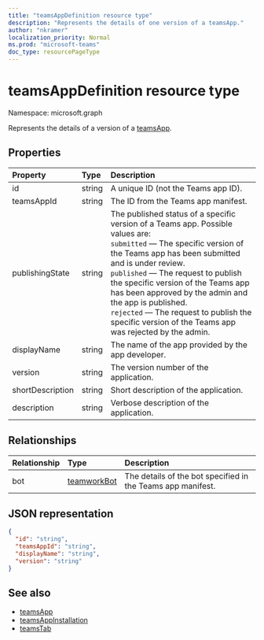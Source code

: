 ```yaml
---
title: "teamsAppDefinition resource type"
description: "Represents the details of one version of a teamsApp."
author: "nkramer"
localization_priority: Normal
ms.prod: "microsoft-teams"
doc_type: resourcePageType
---
```


# teamsAppDefinition resource type

Namespace: microsoft.graph

Represents the details of a version of a [teamsApp](teamsapp.md).

## Properties

| Property            | Type     | Description |
|:------------------- |:-------- |:----------- |
| id                  | string   | A unique ID (not the Teams app ID). |
| teamsAppId          | string   | The ID from the Teams app manifest. |
| publishingState| string|The published status of a specific version of a Teams app. Possible values are:</br>`submitted` — The specific version of the Teams app has been submitted and is under review. </br>`published`  — The request to publish the specific version of the Teams app has been approved by the admin and the app is published. </br> `rejected` — The request to publish the specific version of the Teams app was rejected by the admin. |
| displayName         | string   | The name of the app provided by the app developer. |
| version             | string   | The version number of the application. |
| shortDescription    | string   | Short description of the application. |
| description         | string   | Verbose description of the application. |

## Relationships

| Relationship | Type	| Description |
|:---------------|:--------|:----------|
|bot|[teamworkBot](teamworkbot.md) | The details of the bot specified in the Teams app manifest. |

## JSON representation

<!-- {
  "blockType": "resource",
  "@odata.type": "microsoft.graph.teamsAppDefinition",
  "baseType": "microsoft.graph.entity"
}-->

```json
{
  "id": "string",
  "teamsAppId": "string",
  "displayName": "string",
  "version": "string"
}
```

## See also

- [teamsApp](teamsapp.md)
- [teamsAppInstallation](teamsappinstallation.md)
- [teamsTab](../resources/teamstab.md)

<!-- uuid: 8fcb5dbc-d5aa-4681-8e31-b001d5168d79
2015-10-25 14:57:30 UTC -->
<!-- {
  "type": "#page.annotation",
  "description": "teamsApp resource",
  "keywords": "",
  "section": "documentation",
  "tocPath": ""
}-->

